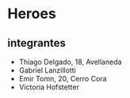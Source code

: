 # Heroes

## integrantes

- Thiago Delgado, 18, Avellaneda
- Gabriel Lanzillotti
- Emir Tomn, 20, Cerro Cora
- Victoria Hofstetter
